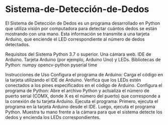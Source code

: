 # Sistema-de-Detección-de-Dedos
El Sistema de Detección de Dedos es un programa desarrollado en Python que utiliza visión por computadora para detectar cuántos dedos se están mostrando con una mano. Esta información se transmite a una tarjeta Arduino, que enciende el LED correspondiente al número de dedos detectados.

Requisitos del Sistema
  Python 3.7 o superior.
  Una cámara web.
  IDE de Arduino.
  Tarjeta Arduino (por ejemplo, Arduino Uno) y LEDs.
  Bibliotecas de Python:
    numpy
    opencv-python
    pyserial
    time

Instrucciones de Uso
  Configura el programa de Arduino:
    Carga el código en la tarjeta utilizando el IDE de Arduino.
    Verifica que los LEDs estén conectados a los pines especificados en el código de Arduino.
  Configura el programa de Python:
    Abre el archivo Python y actualiza el número de puerto serial (COMX, donde X es el número del puerto) que corresponde a la conexión de tu tarjeta Arduino.
  Ejecuta el programa:
    Primero, ejecuta el programa en la tarjeta Arduino desde el IDE.
    Luego, ejecuta el programa Python.
    Muestra tu mano frente a la cámara para que el sistema detecte los dedos y encienda los LEDs correspondientes.
